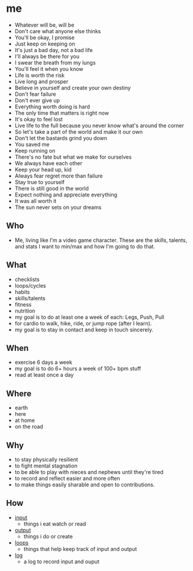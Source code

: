 # me

- Whatever will be, will be
- Don't care what anyone else thinks
- You'll be okay, I promise
- Just keep on keeping on
- It's just a bad day, not a bad life
- I'll always be there for you
- I swear the breath from my lungs
- You'll feel it when you know
- Life is worth the risk
- Live long and prosper
- Believe in yourself and create your own destiny
- Don't fear failure
- Don't ever give up
- Everything worth doing is hard
- The only time that matters is right now
- It's okay to feel lost
- Live life to the full because you never know what's around the corner
- So let's take a part of the world and make it our own
- Don't let the bastards grind you down
- You saved me
- Keep running on
- There's no fate but what we make for ourselves
- We always have each other
- Keep your head up, kid
- Always fear regret more than failure
- Stay true to yourself
- There is still good in the world
- Expect nothing and appreciate everything
- It was all worth it
- The sun never sets on your dreams

## Who

- Me, living like I'm a video game character. These are the skills, talents, and stats I want to min/max and how I'm going to do that.

## What

- checklists
- loops/cycles
- habits
- skills/talents
- fitness
- nutrition
- my goal is to do at least one a week of each: Legs, Push, Pull
- for cardio to walk, hike, ride, or jump rope (after I learn).
- my goal is to stay in contact and keep in touch sincerely.

## When

- exercise 6 days a week
- my goal is to do 6+ hours a week of 100+ bpm stuff
- read at least once a day

## Where

- earth
- here
- at home
- on the road

## Why

- to stay physically resilient
- to fight mental stagnation
- to be able to play with nieces and nephews until they're tired
- to record and reflect easier and more often
- to make things easily sharable and open to contributions.

## How

- [input](/input/README.md)
  - things i eat watch or read
- [output](/output/README.md)
  - things i do or create
- [loops](/loops/README.md)
  - things that help keep track of input and output
- [log](/log/README.md)
  - a log to record input and ouput
